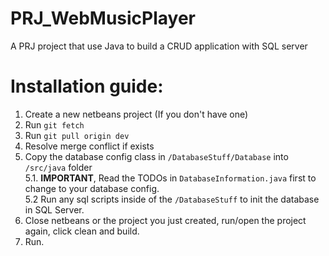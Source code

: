 # PRJ_WebMusicPlayer
A PRJ project that use Java to build a CRUD application with SQL server
# Installation guide:
1. Create a new netbeans project (If you don't have one)
2. Run `git fetch`
3. Run `git pull origin dev`
4. Resolve merge conflict if exists
5. Copy the database config class in `/DatabaseStuff/Database` into `/src/java` folder  
   5.1. **IMPORTANT**, Read the TODOs in `DatabaseInformation.java` first to change to your database config.  
   5.2 Run any sql scripts inside of the `/DatabaseStuff` to init the database in SQL Server.  
7. Close netbeans or the project you just created, run/open the project again, click clean and build.
8. Run.
